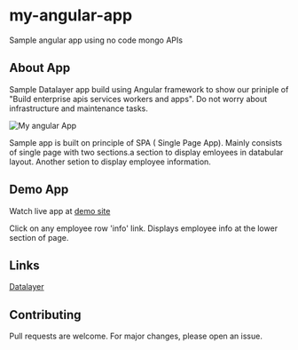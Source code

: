 # my-angular-app
Sample angular app using no code mongo APIs


## About App
Sample Datalayer app build using Angular framework to show our priniple of "Build enterprise apis services workers and apps".
Do not worry about infrastructure and maintenance tasks.


![My angular App](https://df1zaccjidinu.cloudfront.net/common/my-angular-app.jpg)

Sample app is built on principle of SPA ( Single Page App).
Mainly consists of single page with two sections.a section to display emloyees in databular layout.
Another setion to display employee information.

## Demo App

Watch live app at <a href="https://prod.d21fs628hoh0x3.amplifyapp.com/" target="_blank">demo site</a>

Click on any employee row 'info' link.
Displays employee info at the lower section of page.

## Links
<a href="https://datalayer.in" target="_blank">Datalayer</a>

## Contributing
Pull requests are welcome. For major changes, please open an issue.
